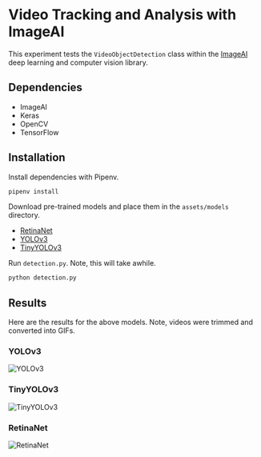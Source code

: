 # Video Tracking and Analysis with ImageAI

This experiment tests the `VideoObjectDetection` class within the [ImageAI](http://imageai.org/) deep learning and computer vision library. 

## Dependencies

* ImageAI
* Keras
* OpenCV
* TensorFlow

## Installation

Install dependencies with Pipenv.

```python
pipenv install
```

Download pre-trained models and place them in the `assets/models` directory.

* [RetinaNet](https://github.com/OlafenwaMoses/ImageAI/releases/download/1.0/resnet50_coco_best_v2.0.1.h5)
* [YOLOv3](https://github.com/OlafenwaMoses/ImageAI/releases/download/1.0/yolo.h5)
* [TinyYOLOv3](https://github.com/OlafenwaMoses/ImageAI/releases/download/1.0/yolo-tiny.h5)

Run `detection.py`. Note, this will take awhile.

```python
python detection.py
```

## Results

Here are the results for the above models. Note, videos were trimmed and converted into GIFs.

### YOLOv3

![YOLOv3](./assets/sample.YOLOv3.gif)

### TinyYOLOv3

![TinyYOLOv3](./assets/sample.TinyYOLOv3.gif)

### RetinaNet

![RetinaNet](./assets/sample.RetinaNet.gif)